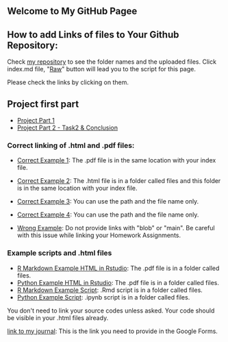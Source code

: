## Welcome to My GitHub Pagee

## How to add Links of files to Your Github Repository:

Check [my repository](https://github.com/BU-IE-423/fall-23-mrgklp) to see the folder names and the uploaded files. Click index.md file, "[Raw](https://raw.githubusercontent.com/BU-IE-423/fall-23-mrgklp/main/index.md)" button will lead you to the script for this page. 

Please check the links by clicking on them. 

## Project first part

* [Project Part 1](IE_423_Project_Part_1_final.html)
* [Project Part 2 - Task2 & Conclusion](IE_423_Project_Part2_Task1.html)

### Correct linking of .html and .pdf files:


* [Correct Example 1](https://bu-ie-423.github.io/fall-23-ilaydacelenkk/IE423_Fall23_Syllabus.pdf): The .pdf file is in the same location with your index file.
* [Correct Example 2](https://bu-ie-423.github.io/fall-23-ilaydacelenkk/files/How%20to%20export%20your%20work%20as%20an%20HTML%20file.pdf): The .html file is in a folder called files and this folder is in the same location with your index file.

* [Correct Example 3](IE423_Fall23_Syllabus.pdf): You can use the path and the file name only.

* [Correct Example 4](files/How%20to%20export%20your%20work%20as%20an%20HTML%20file.pdf): You can use the path and the file name only.

* [Wrong Example](https://github.com/BU-IE-423/fall-23-ilaydacelenkk/blob/main/IE423_Fall23_Syllabus.pdf): Do not provide links with "blob" or "main". Be careful with this issue while linking your Homework Assignments.


### Example scripts and .html files
* [R Markdown Example HTML in Rstudio](files/R_Markdown_Example_in_RStudio.html): The .pdf file is in a folder called files.
* [Python Example HTML in Rstudio](files/python_example_in_Jupyter_Notebook.html): The .pdf file is in a folder called files.
* [R Markdown Example Script](https://github.com/BU-IE-423/fall-23-ilaydacelenkk/blob/main/files/R_Markdown_Example_in_RStudio.Rmd): .Rmd script is in a folder called files.
* [Python Example Script](https://github.com/BU-IE-423/fall-23-ilaydacelenkk/blob/main/files/python_example_in_Jupyter_Notebook.ipynb): .ipynb script is in a folder called files.

You don't need to link your source codes unless asked. Your code should be visible in your .html files already. 



[link to my journal](https://bu-ie-423.github.io/fall-23-ilaydacelenkk/): This is the link you need to provide in the Google Forms.


